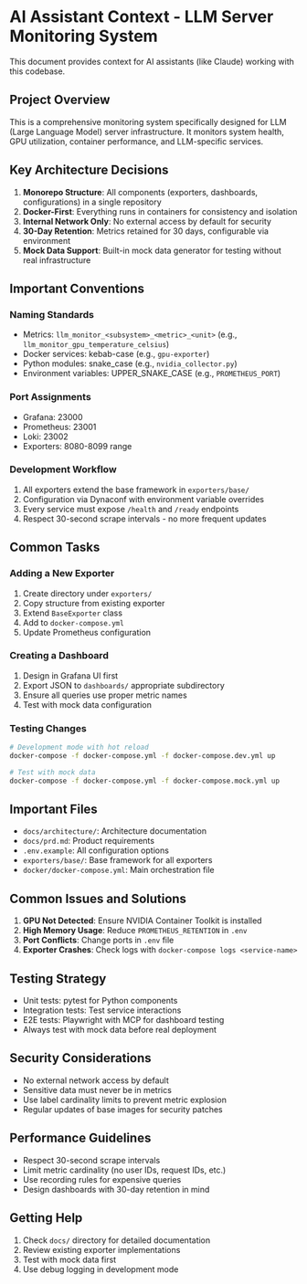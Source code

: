 # AI Assistant Context - LLM Server Monitoring System

This document provides context for AI assistants (like Claude) working with this codebase.

## Project Overview

This is a comprehensive monitoring system specifically designed for LLM (Large Language Model) server infrastructure. It monitors system health, GPU utilization, container performance, and LLM-specific services.

## Key Architecture Decisions

1. **Monorepo Structure**: All components (exporters, dashboards, configurations) in a single repository
2. **Docker-First**: Everything runs in containers for consistency and isolation
3. **Internal Network Only**: No external access by default for security
4. **30-Day Retention**: Metrics retained for 30 days, configurable via environment
5. **Mock Data Support**: Built-in mock data generator for testing without real infrastructure

## Important Conventions

### Naming Standards
- Metrics: `llm_monitor_<subsystem>_<metric>_<unit>` (e.g., `llm_monitor_gpu_temperature_celsius`)
- Docker services: kebab-case (e.g., `gpu-exporter`)
- Python modules: snake_case (e.g., `nvidia_collector.py`)
- Environment variables: UPPER_SNAKE_CASE (e.g., `PROMETHEUS_PORT`)

### Port Assignments
- Grafana: 23000
- Prometheus: 23001
- Loki: 23002
- Exporters: 8080-8099 range

### Development Workflow
1. All exporters extend the base framework in `exporters/base/`
2. Configuration via Dynaconf with environment variable overrides
3. Every service must expose `/health` and `/ready` endpoints
4. Respect 30-second scrape intervals - no more frequent updates

## Common Tasks

### Adding a New Exporter
1. Create directory under `exporters/`
2. Copy structure from existing exporter
3. Extend `BaseExporter` class
4. Add to `docker-compose.yml`
5. Update Prometheus configuration

### Creating a Dashboard
1. Design in Grafana UI first
2. Export JSON to `dashboards/` appropriate subdirectory
3. Ensure all queries use proper metric names
4. Test with mock data configuration

### Testing Changes
```bash
# Development mode with hot reload
docker-compose -f docker-compose.yml -f docker-compose.dev.yml up

# Test with mock data
docker-compose -f docker-compose.yml -f docker-compose.mock.yml up
```

## Important Files

- `docs/architecture/`: Architecture documentation
- `docs/prd.md`: Product requirements
- `.env.example`: All configuration options
- `exporters/base/`: Base framework for all exporters
- `docker/docker-compose.yml`: Main orchestration file

## Common Issues and Solutions

1. **GPU Not Detected**: Ensure NVIDIA Container Toolkit is installed
2. **High Memory Usage**: Reduce `PROMETHEUS_RETENTION` in `.env`
3. **Port Conflicts**: Change ports in `.env` file
4. **Exporter Crashes**: Check logs with `docker-compose logs <service-name>`

## Testing Strategy

- Unit tests: pytest for Python components
- Integration tests: Test service interactions
- E2E tests: Playwright with MCP for dashboard testing
- Always test with mock data before real deployment

## Security Considerations

- No external network access by default
- Sensitive data must never be in metrics
- Use label cardinality limits to prevent metric explosion
- Regular updates of base images for security patches

## Performance Guidelines

- Respect 30-second scrape intervals
- Limit metric cardinality (no user IDs, request IDs, etc.)
- Use recording rules for expensive queries
- Design dashboards with 30-day retention in mind

## Getting Help

1. Check `docs/` directory for detailed documentation
2. Review existing exporter implementations
3. Test with mock data first
4. Use debug logging in development mode